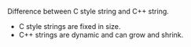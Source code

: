 Difference between C style string and C++ string.

* C style strings are fixed in size.
* C++ strings are dynamic and can grow and shrink.
